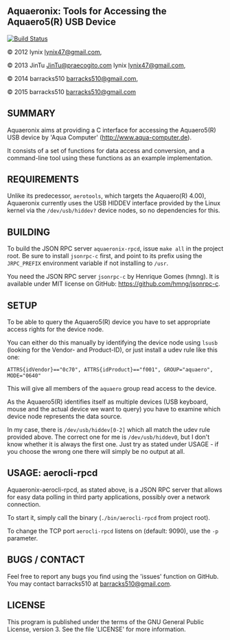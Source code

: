 Aquaeronix: Tools for Accessing the Aquaero5(R) USB Device
--------------------------------------------------------------

[![Build Status](https://travis-ci.org/barracks510/aquaeronix.svg?branch=stable)](https://travis-ci.org/barracks510/aquaeronix)

&copy; 2012 lynix <lynix47@gmail.com>, 

&copy; 2013 JinTu <JinTu@praecogito.com> lynix <lynix47@gmail.com>, 

&copy; 2014 barracks510 <barracks510@gmail.com>, 

&copy; 2015 barracks510 <barracks510@gmail.com>
 

SUMMARY
----------------
Aquaeronix aims at providing a C interface for accessing the Aquaero5(R) USB device by 'Aqua Computer' (http://www.aqua-computer.de).

It consists of a set of functions for data access and conversion, and a command-line tool using these functions as an example implementation.


REQUIREMENTS
----------------
Unlike its predecessor, `aerotools`, which targets the Aquaero(R) 4.00),
Aquaeronix currently uses the USB HIDDEV interface provided by the Linux
kernel via the `/dev/usb/hiddev?` device nodes, so no dependencies for this.


BUILDING
----------------
To build the JSON RPC server `aquaeronix-rpcd`, issue `make all` in the project root. Be sure to install `jsonrpc-c` first, and point to its prefix using the `JRPC_PREFIX` environment variable if not installing to `/usr`.

You need the JSON RPC server `jsonrpc-c` by Henrique Gomes (hmng). It is available under MIT license on GitHub: https://github.com/hmng/jsonrpc-c.


SETUP
----------------
To be able to query the Aquaero5(R) device you have to set appropriate access rights for the device node.

You can either do this manually by identifying the device node using `lsusb` (looking for the Vendor- and Product-ID), or just install a udev rule like this one:

`ATTRS{idVendor}=="0c70", ATTRS{idProduct}=="f001", GROUP="aquaero", MODE="0640"`

This will give all members of the `aquaero` group read access to the device.

As the Aquaero5(R) identifies itself as multiple devices (USB keyboard, mouse and the actual device we want to query) you have to examine which device node represents the data source.

In my case, there is `/dev/usb/hiddev[0-2]` which all match the udev rule provided above. The correct one for me is `/dev/usb/hiddev0`, but I don't know whether it is always the first one. Just try as stated under USAGE - if you choose the wrong one there will simply be no output at all.


USAGE: aerocli-rpcd
----------------
Aquaeronix-aerocli-rpcd, as stated above, is a JSON RPC server that allows for easy data polling in third party applications, possibly over a network connection.

To start it, simply call the binary (`./bin/aerocli-rpcd` from project root).

To change the TCP port `aerocli-rpcd` listens on (default: 9090), use the `-p` parameter.
 

BUGS / CONTACT
----------------
Feel free to report any bugs you find using the 'issues' function on GitHub. You may contact barracks510 at barracks510@gmail.com.


LICENSE
----------------
This program is published under the terms of the GNU General Public License,
version 3. See the file 'LICENSE' for more information.
